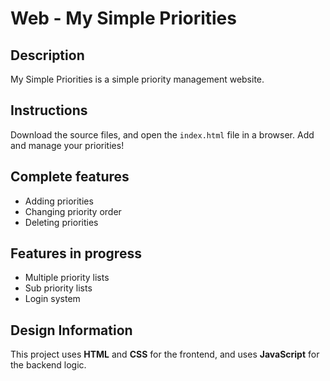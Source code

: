 # Web - My Simple Priorities
## Description
My Simple Priorities is a simple priority management website.

## Instructions
Download the source files, and open the `index.html` file in a browser. Add and manage your priorities!

## Complete features
 - Adding priorities
 - Changing priority order
 - Deleting priorities

## Features in progress
 - Multiple priority lists
 - Sub priority lists
 - Login system

## Design Information
This project uses **HTML** and **CSS** for the frontend, and uses **JavaScript** for the backend logic.
